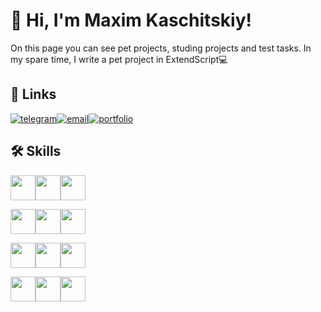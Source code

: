# 👋 Hi, I'm Maxim Kaschitskiy!

On this page you can see pet projects, studing projects and test tasks. In my spare time, I write a pet project in ExtendScript💻

## 🔗 Links
[![telegram](https://img.shields.io/badge/Telegram-grey?style=for-the-badge&logo=telegram)](https://t.me/synthfreak)[![email](https://img.shields.io/badge/Email-dimgrey?style=for-the-badge)](mailto:maxim.kaschitskiy@yandex.ru)[![portfolio](https://img.shields.io/badge/portfolio-dimgrey?style=for-the-badge)](https://maximkaschitskiy.github.io/portfolio/)

## 🛠 Skills
<img height="40px" src="https://cdn.jsdelivr.net/gh/devicons/devicon/icons/html5/html5-original.svg" style="height: 40px;"/><img height="40px" src="https://cdn.jsdelivr.net/gh/devicons/devicon/icons/css3/css3-original.svg" style="height: 40px;"/><img height="40px" src="https://cdn.jsdelivr.net/gh/devicons/devicon/icons/javascript/javascript-original.svg" style="height: 40px;"/>

<img height="40px" src="https://cdn.jsdelivr.net/gh/devicons/devicon/icons/react/react-original-wordmark.svg" style="height: 40px;"/><img height="40px" src="https://cdn.jsdelivr.net/gh/devicons/devicon/icons/nextjs/nextjs-original-wordmark.svg" style="height: 40px;"/><img height="40px" src="https://cdn.jsdelivr.net/gh/devicons/devicon/icons/materialui/materialui-original.svg" style="height: 40px;"/>    

<img height="40px" src="https://cdn.jsdelivr.net/gh/devicons/devicon/icons/nodejs/nodejs-original-wordmark.svg" style="height: 40px;"/><img height="40px" src="https://cdn.jsdelivr.net/gh/devicons/devicon/icons/express/express-original-wordmark.svg" style="height: 40px;"/><img height="40px" src="https://cdn.jsdelivr.net/gh/devicons/devicon/icons/mongodb/mongodb-original-wordmark.svg" style="height: 40px;"/>

<img height="40px" src="https://cdn.jsdelivr.net/gh/devicons/devicon/icons/git/git-original-wordmark.svg" style="height: 40px;"/><img height="40px" src="https://cdn.jsdelivr.net/gh/devicons/devicon/icons/ubuntu/ubuntu-plain-wordmark.svg" style="height: 40px;"/><img height="40px" src="https://cdn.jsdelivr.net/gh/devicons/devicon/icons/nginx/nginx-original.svg" style="height: 40px;"/>

